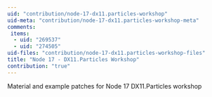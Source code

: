 ```yaml
---
uid: "contribution/node-17-dx11.particles-workshop"
uid-meta: "contribution/node-17-dx11.particles-workshop-meta"
comments: 
 items: 
  - uid: "269537"
  - uid: "274505"
uid-files: "contribution/node-17-dx11.particles-workshop-files"
title: "Node 17 - DX11.Particles Workshop"
contribution: "true"
---
```


Material and example patches for Node 17 DX11.Particles workshop